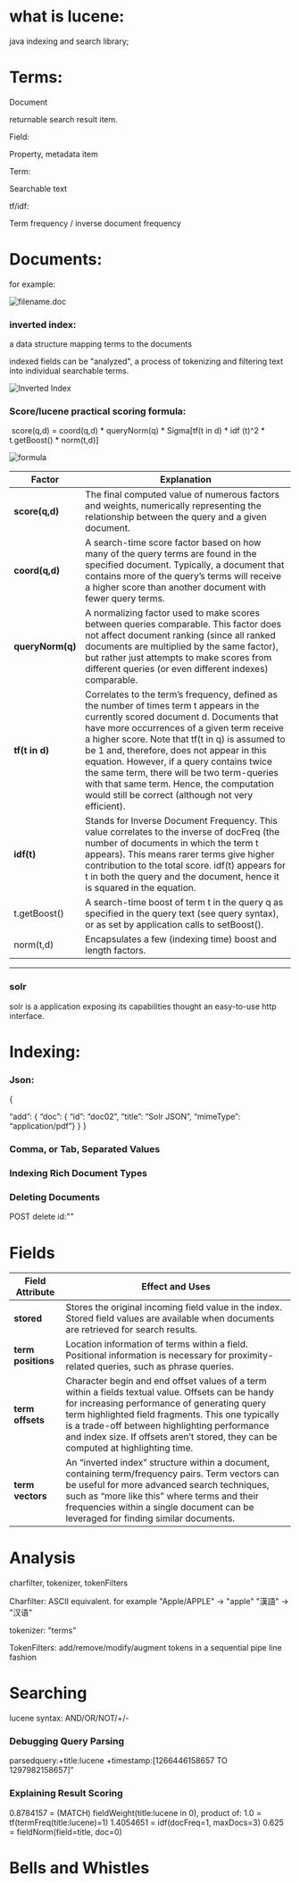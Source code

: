 # what is lucene:

java indexing and search library;



# Terms:

Document

returnable search result item.

Field:

Property, metadata item

Term:

Searchable text

tf/idf:

Term frequency / inverse document frequency



# Documents:

for example:

![filename.doc](https://dzone.com/storage/rc-covers/15329-thumb.png)

### inverted index:

a data structure mapping terms to the documents

indexed fields can be "analyzed", a process of tokenizing and filtering text into individual searchable terms.

![Inverted Index](https://dzone.com/storage/rc-covers/15331-thumb.png)



### Score/lucene practical scoring formula:

​		score(q,d) = coord(q,d) * queryNorm(q) * Sigma[tf(t in d) * idf (t)^2 * t.getBoost() * norm(t,d)]

![formula](https://dzone.com/storage/rc-covers/15333-thumb.png)



| **Factor**       | **Explanation**                                              |
| ---------------- | ------------------------------------------------------------ |
| **score(q,d)**   | The final computed value of numerous factors and weights, numerically representing the relationship between the query and a given document. |
| **coord(q,d)**   | A search-time score factor based on how many of the query terms are found in the specified document. Typically, a document that contains more of the query’s terms will receive a higher score than another document with fewer query terms. |
| **queryNorm(q)** | A normalizing factor used to make scores between queries comparable. This factor does not affect document ranking (since all ranked documents are multiplied by the same factor), but rather just attempts to make scores from different queries (or even different indexes) comparable. |
| **tf(t in d)**   | Correlates to the term’s frequency, defined as the number of times term t appears in the currently scored document d. Documents that have more occurrences of a given term receive a higher score. Note that tf(t in q) is assumed to be 1 and, therefore, does not appear in this equation. However, if a query contains twice the same term, there will be two term-queries with that same term. Hence, the computation would still be correct (although not very efficient). |
| **idf(t)**       | Stands for Inverse Document Frequency. This value correlates to the inverse of docFreq (the number of documents in which the term t appears). This means rarer terms give higher contribution to the total score. idf(t) appears for t in both the query and the document, hence it is squared in the equation. |
| t.getBoost()     | A search-time boost of term t in the query q as specified in the query text (see query syntax), or as set by application calls to setBoost(). |
| norm(t,d)        | Encapsulates a few (indexing time) boost and length factors. |





----



### solr

solr is a application exposing its capabilities thought an easy-to-use http interface.



# Indexing:

### Json:

{

“add”: {
  “doc”: {
        “id”: “doc02”,
        “title”: “Solr JSON”,
        “mimeType”: “application/pdf”}
  }
}

### Comma, or Tab, Separated Values

### Indexing Rich Document Types

### Deleting Documents

POST delete id:""



# Fields

| **Field Attribute** | **Effect and Uses**                                          |
| ------------------- | ------------------------------------------------------------ |
| **stored**          | Stores the original incoming field value in the index. Stored field values are available when documents are retrieved for search results. |
| **term positions**  | Location information of terms within a field. Positional information is necessary for proximity-related queries, such as phrase queries. |
| **term offsets**    | Character begin and end offset values of a term within a fields textual value. Offsets can be handy for increasing performance of generating query term highlighted field fragments. This one typically is a trade-off between highlighting performance and index size. If offsets aren’t stored, they can be computed at highlighting time. |
| **term vectors**    | An “inverted index” structure within a document, containing term/frequency pairs. Term vectors can be useful for more advanced search techniques, such as “more like this” where terms and their frequencies within a single document can be leveraged for finding similar documents. |



# Analysis

charfilter, tokenizer, tokenFilters

Charfilter: ASCII equivalent. for example "Apple/APPLE" -> "apple"  "漢語"   -> "汉语"

tokenizer: "terms"

TokenFilters: add/remove/modify/augment tokens in a sequential pipe line fashion



# Searching

lucene syntax: AND/OR/NOT/+/-



### Debugging Query Parsing

parsedquery:+title:lucene +timestamp:[1266446158657 TO 1297982158657]”

### Explaining Result Scoring

0.8784157 = (MATCH) fieldWeight(title:lucene in 0), product of:
        1.0 = tf(termFreq(title:lucene)=1)
        1.4054651 = idf(docFreq=1, maxDocs=3)
        0.625 = fieldNorm(field=title, doc=0)



# Bells and Whistles











